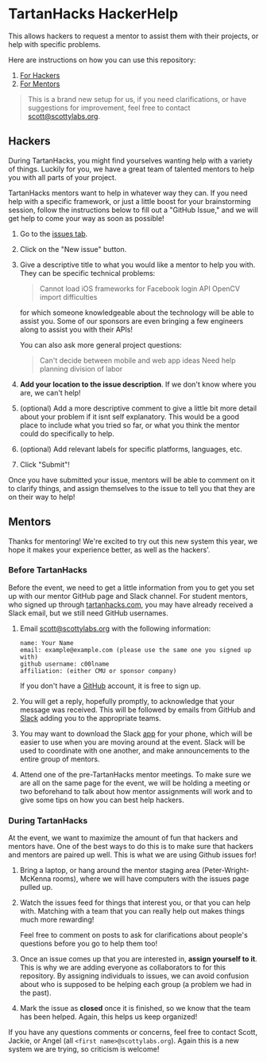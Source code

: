 # TartanHacks HackerHelp

This allows hackers to request a mentor to assist them with their projects, or help with specific problems.

Here are instructions on how you can use this repository:

1. [For Hackers](#hackers)
2. [For Mentors](#mentors)

> This is a brand new setup for us, if you need clarifications, or have
> suggestions for improvement, feel free to contact scott@scottylabs.org.

## Hackers

During TartanHacks, you might find yourselves wanting help with a variety of
things. Luckily for you, we have a great team of talented mentors to help you
with all parts of your project.

TartanHacks mentors want to help in whatever way they can. If you need help with
a specific framework, or just a little boost for your brainstorming session,
follow the instructions below to fill out a "GitHub Issue," and we will get help
to come your way as soon as possible!

1. Go to the [issues tab](https://github.com/ScottyLabs/HackerHelp/issues).
2. Click on the "New issue" button.
3. Give a descriptive title to what you would like a mentor to help you with.
   They can be specific technical problems:

    > Cannot load iOS frameworks for Facebook login API
    > OpenCV import difficulties

    for which someone knowledgeable about the technology will be able to assist
    you. Some of our sponsors are even bringing a few engineers along to assist
    you with their APIs!

    You can also ask more general project questions:

    > Can't decide between mobile and web app ideas
    > Need help planning division of labor

4. **Add your location to the issue description**. If we don't know where you
   are, we can't help!
5. (optional) Add a more descriptive comment to give a little bit more detail
   about your problem if it isnt self explanatory. This would be a good place to
   include what you tried so far, or what you think the mentor could do
   specifically to help.
6. (optional) Add relevant labels for specific platforms, languages, etc.
7. Click "Submit"!

Once you have submitted your issue, mentors will be able to comment on it to
clarify things, and assign themselves to the issue to tell you that they are on
their way to help!

## Mentors

Thanks for mentoring! We're excited to try out this new system this year, we
hope it makes your experience better, as well as the hackers'.

### Before TartanHacks

Before the event, we need to get a little information from you to get you set up
with our mentor GitHub page and Slack channel. For student mentors, who signed
up through [tartanhacks.com](tartanhacks.com), you may have already received
a Slack email, but we still need GitHub usernames.

1. Email <a href="mailto:scott@scottylabs.org">scott@scottylabs.org</a> with
   the following information:
   
   ```
   name: Your Name
   email: example@example.com (please use the same one you signed up with)
   github username: c00lname
   affiliation: (either CMU or sponsor company)
   ```
   
   If you don't have a [GitHub](https://github.com) account, it is free to sign up.
2. You will get a reply, hopefully promptly, to acknowledge that your message
   was received. This will be followed by emails from GitHub and
   [Slack](slack.com) adding you to the appropriate teams.
3. You may want to download the Slack
   [app](https://itunes.apple.com/us/app/slack-business-communication/id618783545?mt=8)
   for your phone, which will be easier to use when you are moving around at the
   event. Slack will be used to coordinate with one another, and make
   announcements to the entire group of mentors.
4. Attend one of the pre-TartanHacks mentor meetings. To make sure we are all on
   the same page for the event, we will be holding a meeting or two beforehand
   to talk about how mentor assignments will work and to give some tips on how
   you can best help hackers.

### During TartanHacks

At the event, we want to maximize the amount of fun that hackers and mentors
have. One of the best ways to do this is to make sure that hackers and mentors
are paired up well. This is what we are using Github issues for!

1. Bring a laptop, or hang around the mentor staging area (Peter-Wright-McKenna
   rooms), where we will have computers with the issues page pulled up.
2. Watch the issues feed for things that interest you, or that you can help
   with. Matching with a team that you can really help out makes things much
   more rewarding!

   Feel free to comment on posts to ask for clarifications about people's
   questions before you go to help them too!
3. Once an issue comes up that you are interested in, **assign yourself to it**.
   This is why we are adding everyone as collaborators to for this repository.
   By assigning individuals to issues, we can avoid confusion about who is
   supposed to be helping each group (a problem we had in the past).
4. Mark the issue as **closed** once it is finished, so we know that the team
   has been helped. Again, this helps us keep organized!

If you have any questions comments or concerns, feel free to contact Scott,
Jackie, or Angel (all `<first name>@scottylabs.org`). Again this is a new system
we are trying, so criticism is welcome!

